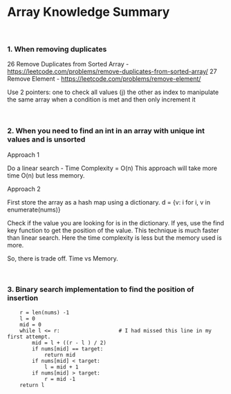 #   Array Knowledge Summary

<br>

###     1.  When removing duplicates

26  Remove Duplicates from Sorted Array -   https://leetcode.com/problems/remove-duplicates-from-sorted-array/
27  Remove Element -   https://leetcode.com/problems/remove-element/

Use 2 pointers:
    one to check all values (j)
    the other as index to manipulate the same array when a condition is met and then only increment it
    
<br>    
    
###     2.  When you need to find an int in an array with unique int values and is unsorted

Approach 1

Do a linear search - Time Complexity = O(n)
    This approach will take more time O(n) but less memory.

Approach 2

First store the array as a hash map using a dictionary.
    d = {v: i for i, v in enumerate(nums)}
    
Check if the value you are looking for is in the dictionary. 
    If yes, use the find key function to get the position of the value.
    This technique is much faster than linear search. Here the time complexity is less but the memory used is more.
    
So, there is trade off. Time vs Memory.

<br> 

###     3. Binary search implementation to find the position of insertion

        r = len(nums) -1
        l = 0
        mid = 0
        while l <= r:                   # I had missed this line in my first attempt.
            mid = l + ((r - l ) / 2)
            if nums[mid] == target:
                return mid
            if nums[mid] < target:
                l = mid + 1
            if nums[mid] > target:
                r = mid -1
        return l        

<br> 


    